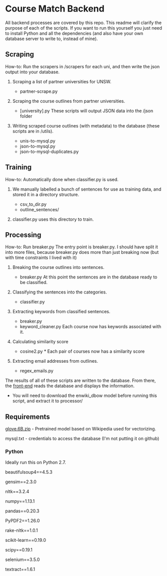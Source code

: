 # Course Match Backend

All backend processes are covered by this repo. This readme will clarify the purpose of each of the scripts.
If you want to run this yourself you just need to install Python and all the dependencies (and also have
your own database server to write to, instead of mine).


## Scraping
How-to: Run the scrapers in /scrapers for each uni, and then write the json output into your database.
1. Scraping a list of partner universities for UNSW.
	- partner-scrape.py

2. Scraping the course outlines from partner universities.
	- [university].py
	These scripts will output JSON data into the /json folder

3. Writing scraped course outlines (with metadata) to the database (these scripts are in /utils).
	- unis-to-mysql.py
	- json-to-mysql.py
	- json-to-mysql-duplicates.py


## Training
How-to: Automatically done when classifier.py is used.
1. We manually labelled a bunch of sentences for use as training data, and
stored it in a directory structure.
	- csv_to_dir.py
	- outline_sentences/

2. classifier.py uses this directory to train.


## Processing
How-to: Run breaker.py
The entry point is breaker.py. I should have split it into more files, because
breaker.py does more than just breaking now (but with time constraints I lived with it)

1. Breaking the course outlines into sentences.
	- breaker.py
  	At this point the sentences are in the database ready to be classified.

2. Classifying the sentences into the categories.
	- classifier.py

3. Extracting keywords from classified sentences.
	- breaker.py
	- keyword_cleaner.py
	Each course now has keywords associated with it.

4. Calculating similarity score
	- cosine2.py *
	Each pair of courses now has a similarity score

5. Extracting email addresses from outlines.
	- regex_emails.py

The results of all of these scripts are written to the database. From there, the [front-end](https://github.com/imjeremyhi/ExchangeCourseMatcher)
reads the database and displays the information.

* You will need to download the enwiki_dbow model before running this script, and extract it to processor/

## Requirements
[glove.6B.zip](https://nlp.stanford.edu/projects/glove/) - Pretrained model based on Wikipedia used for vectorizing.

mysql.txt - credentials to access the database (I'm not putting it on github)

### Python
Ideally run this on Python 2.7.


beautifulsoup4==4.5.3

gensim==2.3.0

nltk==3.2.4

numpy==1.13.1

pandas==0.20.3

PyPDF2==1.26.0

rake-nltk==1.0.1

scikit-learn==0.19.0

scipy==0.19.1

selenium==3.5.0

textract==1.6.1




